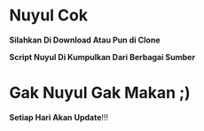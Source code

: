 # Nuyul Cok

**Silahkan Di Download Atau Pun di Clone**

**Script Nuyul Di Kumpulkan Dari Berbagai Sumber**

# Gak Nuyul Gak Makan ;)

**Setiap Hari Akan Update**!!!

